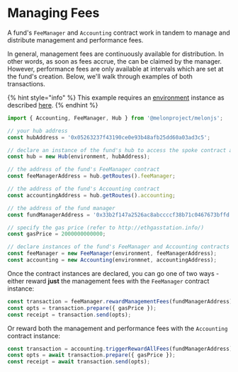 # Managing Fees

A fund's `FeeManager` and `Accounting` contract work in tandem to manage and distribute management and performance fees. 

In general, management fees are continuously available for distribution. In other words, as soon as fees accrue, the can be claimed by the manager. However, performance fees are only available at intervals which are set at the fund's creation. Below, we'll walk through examples of both transactions.

{% hint style="info" %}
This example requires an [environment](../building-blocks/environment/) instance as described [here](../building-blocks/environment/).
{% endhint %}

```javascript
import { Accounting, FeeManager, Hub } from '@melonproject/melonjs';

// your hub address
const hubAddress = '0x05263237f43190ce0e93b48afb25dd60a03ad3c5';

// declare an instance of the fund's hub to access the spoke contract addresses
const hub = new Hub(environment, hubAddress);

// the address of the fund's FeeManager contract
const feeManagerAddress = hub.getRoutes().feeManager; 

// the address of the fund's Accounting contract
const accountingAddress = hub.getRoutes().accounting; 

// the address of the fund manager
const fundManagerAddress = '0x33b2f147a2526ac8abccccf38b71c0467673bffd';

// specify the gas price (refer to http://ethgasstation.info/)
const gasPrice = 2000000000000; 

// declare instances of the fund's FeeManager and Accounting contracts
const feeManager = new FeeManager(environment, feeManagerAddress);
const accounting = new Accounting(environmnet, accountingAddress);
```

Once the contract instances are declared, you can go one of two ways - either reward **just** the management fees with the `FeeManager` contract instance:

```javascript
const transaction = feeManager.rewardManagementFees(fundManagerAddress);
const opts = transaction.prepare({ gasPrice });
const receipt = transaction.send(opts);
```

Or reward both the management and performance fees with the `Accounting` contract instance:

```javascript
const transaction = accounting.triggerRewardAllFees(fundManagerAddress);
const opts = await transaction.prepare({ gasPrice });
const receipt = await transaction.send(opts);
```

